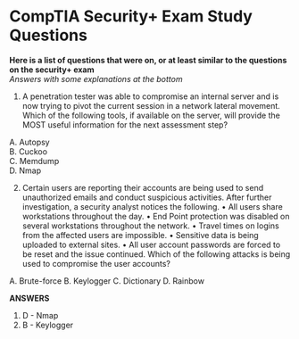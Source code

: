 # CompTIA Security+ Exam Study Questions

**Here is a list of questions that were on, or at least similar to the questions on the security+ exam** <br>
*Answers with some explanations at the bottom*

1. A penetration tester was able to compromise an internal server and is now trying to pivot the current session in a network
lateral movement. Which of the following tools, if available on the server, will provide the MOST useful information for the
next assessment step?

A. Autopsy<br>
B. Cuckoo<br>
C. Memdump<br>
D. Nmap<br>

2. Certain users are reporting their accounts are being used to send unauthorized emails and conduct suspicious activities.
After further investigation, a security analyst notices the following.
• All users share workstations throughout the day.
• End Point protection was disabled on several workstations throughout the network.
• Travel times on logins from the affected users are impossible.
• Sensitive data is being uploaded to external sites.
• All user account passwords are forced to be reset and the issue continued.
Which of the following attacks is being used to compromise the user accounts?

A. Brute-force
B. Keylogger
C. Dictionary
D. Rainbow


**ANSWERS**
1. D - Nmap
2. B - Keylogger
